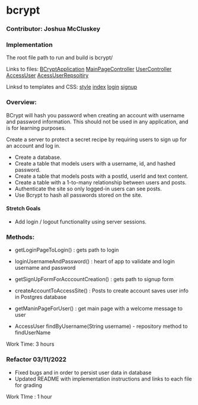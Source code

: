 # bcrypt

### Contributor: Joshua McCluskey

### Implementation

The root file path to run and build is bcrypt/

Links to files:
[BCryptApplication](src/main/java/com/joshuamccluskey/bcrypt/BcryptApplication.java)
[MainPageController](src/main/java/com/joshuamccluskey/bcrypt/controller/MainPageController.java)
[UserController](src/main/java/com/joshuamccluskey/bcrypt/controller/UserController.java)
[AccessUser](src/main/java/com/joshuamccluskey/bcrypt/model/AccessUser.java)
[AcessUserRepsoitiry](src/main/java/com/joshuamccluskey/bcrypt/repository/AccessUserRepository.java)

Linksd to templates and CSS:
[style](src/main/resources/static/css/style.css)
[index](src/main/resources/templates/index.html)
[login](src/main/resources/templates/login.html)
[signup](src/main/resources/templates/signup.html)

### Overview:

BCrypt will hash you password when creating an account with username and password information.
This should not be used in any application, and is for learning purposes.

Create a server to protect a secret recipe by requiring users to sign up for an account and log in.

- Create a database.
- Create a table that models users with a username, id, and hashed password.
- Create a table that models posts with a postId, userId and text content.
- Create a table with a 1-to-many relationship between users and posts.
- Authenticate the site so only logged-in users can see posts.
- Use Bcrypt to hash all passwords stored on the site.

#### Stretch Goals

- Add login / logout functionality using server sessions.

### Methods:

- getLoginPageToLogin() : gets path to login

- loginUsernameAndPassword() : heart of app to validate and login username and password

- getSignUpFormForAcccountCreation() : gets path to  signup form 

- createAccountToAccessSite() : Posts to create account saves user info in Postgres database

- getManinPageForUser() : get main page with a welcome message to user

- AccessUser findByUsername(String username) - repository method to findUserName

Work Time: 3 hours

### Refactor 03/11/2022

- Fixed bugs and in order to persist user data  in database
- Updated README with implementation instructions and links to each file for grading

Work TIme : 1 hour


